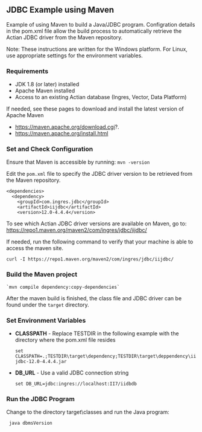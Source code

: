 ## JDBC Example using Maven

Example of using Maven to build a Java/JDBC program.
Configration details in the pom.xml file allow the build process
to automatically retrieve the Actian JDBC driver from the 
Maven repository.

Note: These instructions are written for the Windows platform.
For Linux, use appropriate settings for the environment variables.

### Requirements

 - JDK 1.8 (or later) installed
 - Apache Maven installed
 - Access to an existing Actian database (Ingres, Vector, Data Platform)

If needed, see these pages to download and install the latest version of Apache Maven

 - https://maven.apache.org/download.cgi?.
 - https://maven.apache.org/install.html

### Set and Check Configuration

Ensure that Maven is accessible by running: `mvn -version`

Edit the `pom.xml` file to specify the JDBC driver version to be retrieved from the Maven repository.

    <dependencies>
      <dependency>
        <groupId>com.ingres.jdbc</groupId>
        <artifactId>iijdbc</artifactId>
        <version>12.0-4.4.4</version>

To see which Actian JDBC driver versions are available on Maven, go to:
https://repo1.maven.org/maven2/com/ingres/jdbc/iijdbc/

If needed, run the following command to verify that your machine is able to access the maven site.

    curl -I https://repo1.maven.org/maven2/com/ingres/jdbc/iijdbc/

### Build the Maven project

    `mvn compile dependency:copy-dependencies`

After the maven build is finished, the class file and JDBC driver can be found under the `target` directory.

### Set Environment Variables

 - <b>CLASSPATH</b> - Replace TESTDIR in the following example with the directory where the pom.xml file resides

    `set CLASSPATH=.;TESTDIR\target\dependency;TESTDIR\target\deppendency\iijdbc-12.0-4.4.4.jar`

 - <b>DB_URL</b> - Use a valid JDBC connection string

   `set DB_URL=jdbc:ingres://localhost:II7/iidbdb`

### Run the JDBC Program

Change to the directory target\classes and run the Java program:

     java dbmsVersion

